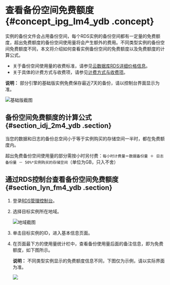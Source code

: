 # 查看备份空间免费额度 {#concept_ipg_lm4_ydb .concept}

实例的备份文件会占用备份空间，每个RDS实例的备份空间都有一定量的免费额度，超出免费额度的备份空间使用量将会产生额外的费用。不同类型实例的备份空间免费额度不同，本文将介绍如何查看实例备份空间的免费额度以及免费额度的计算公式。

-   关于备份空间使用量的收费标准，请参见[云数据库RDS详细价格信息](https://www.alibabacloud.com/product/apsaradb-for-rds?spm=a3c0i.7938564.220486.8.4nCrkf#pricing)。
-   关于具体的计费方式与收费项，请参见[计费方式与收费项](../intl.zh-CN/产品定价/计费方式与收费项.md#)。

**说明：** 部分引擎的基础版实例免费保存最近7天的备份，请以控制台界面显示为准。

![基础版截图](http://static-aliyun-doc.oss-cn-hangzhou.aliyuncs.com/assets/img/7805/154760998637301_zh-CN.png)

## 备份空间免费额度的计算公式 {#section_idj_2m4_ydb .section}

当您的数据和日志的备份总空间小于等于实例购买的存储空间一半时，都在免费额度内。

超出免费备份空间使用量的部分需按小时另付费：`每小时计费量＝数据备份量 ＋ 日志备份量 － 50%*实例购买的存储空间`（单位为GB，只入不舍）

## 通过RDS控制台查看备份空间免费额度 {#section_lyn_fm4_ydb .section}

1.  登录[RDS管理控制台](https://rds.console.aliyun.com/)。
2.  选择目标实例所在地域。

    ![地域截图](http://static-aliyun-doc.oss-cn-hangzhou.aliyuncs.com/assets/img/7882/154760998637169_zh-CN.png)

3.  单击目标实例的ID，进入基本信息页面。
4.  在页面最下方的使用量统计栏中，查看备份使用量后面的备注信息，即为免费额度，如下图所示。

    **说明：** 不同类型实例显示的免费额度信息不同，下图仅为示例，请以实际界面为准。

    ![](http://static-aliyun-doc.oss-cn-hangzhou.aliyuncs.com/assets/img/7965/15476099864106_zh-CN.png)


